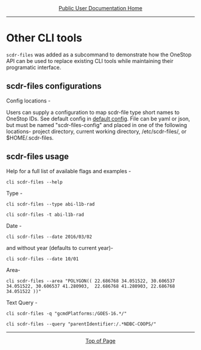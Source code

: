 <div align="center"><a href="/onestop/public-user">Public User Documentation Home</a></div>
<hr>

# Other CLI tools

`scdr-files` was added as a subcommand to demonstrate how the OneStop API can be used to replace existing CLI tools while maintaining their programatic interface.

## scdr-files configurations

Config locations -

Users can supply a configuration to map scdr-file type short names to OneStop IDs. See default config in [default config](cli/scdr-files-config.yaml). File can be yaml or json, but must be named "scdr-files-config" and placed in one of the following locations-  project directory, current working directory, /etc/scdr-files/, or $HOME/.scdr-files.


## scdr-files usage

Help for a full list of available flags and examples -

`cli scdr-files --help`

Type -

`cli scdr-files --type abi-l1b-rad`

`cli scdr-files -t abi-l1b-rad`

Date -

`cli scdr-files --date 2016/03/02`

and without year (defaults to current year)-

`cli scdr-files --date 10/01`

Area-

`cli scdr-files --area "POLYGON(( 22.686768 34.051522, 30.606537 34.051522, 30.606537 41.280903,  22.686768 41.280903, 22.686768 34.051522 ))"`

Text Query -

`cli scdr-files -q "gcmdPlatforms:/GOES-16.*/"`

`cli scdr-files --query "parentIdentifier:/.*NDBC-COOPS/"`

<hr>
<div align="center"><a href="#">Top of Page</a></div>